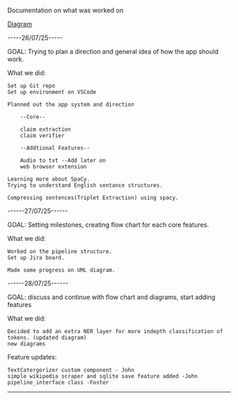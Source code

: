 Documentation on what was worked on

[Diagram](https://lucid.app/lucidspark/2ff52c50-2500-4ee2-a7dd-ebf1d90b84be/edit?viewport_loc=-851%2C-3577%2C5191%2C2639%2C0_0&invitationId=inv_b17be3f2-adcc-492d-a712-b17c2a8c2aa1)

-----26/07/25-----

GOAL: Trying to plan a direction and general idea of how the app should work.

What we did:

    Set up Git repo
    Set up environment on VSCode

    Planned out the app system and direction

        --Core--

        claim extraction
        claim verifier

        --Addtional Features--

        Audio to txt --Add later on
        web browser extension

    Learning more about SpaCy.
    Trying to understand English sentance structures.

    Compressing sentences(Triplet Extraction) using spacy.

------27/07/25------

GOAL: Setting milestones, creating flow chart for each core features.

What we did:

    Worked on the pipeline structure.
    Set up Jira board.

    Made some progress on UML diagram.

------28/07/25------

GOAL: discuss and continue with flow chart and diagrams, start adding features

What we did:

    Decided to add an extra NER layer for more indepth classification of tokens. (updated diagram)
    new diagrams

Feature updates:

    TextCatergorizer custom component - John
    simple wikipedia scraper and sqlite save feature added -John
    pipeline_interface class -Foster

---
